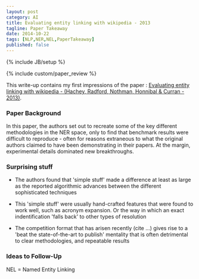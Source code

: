```yaml
---
layout: post
category: AI
title: Evaluating entity linking with wikipedia - 2013
tagline: Paper Takeaway
date: 2014-10-22
tags: [NLP,NER,NEL,PaperTakeaway]
published: false
---
```

{% include JB/setup %}

{% include custom/paper_review %}

This write-up contains my first impressions of the paper : 
[Evaluating entity linking with wikipedia - (Hachey, Radford, Nothman, Honnibal &amp; Curran - 2013)](http://benhachey.info/pubs/hachey-aij12-evaluating.pdf).

### Paper Background

In this paper, the authors set out to recreate some of the key different methodologies in the NER space, only to find that benchmark results were difficult to reproduce - often for reasons extraneous to what the original authors claimed to have been demonstrating in their papers.  At the margin, experimental details dominated new breakthroughs.


### Surprising stuff

*  The authors found that 'simple stuff' made a difference at least as large as the reported algorithmic advances between the different sophisticated techniques

*  This 'simple stuff' were usually hand-crafted features that were found to work well, such as acronym expansion.  Or the way in which an exact indentification 'falls back' to other types of resolution

*  The competition format that has arisen recently (cite ...) gives rise to a 'beat the state-of-the-art to publish' mentality that is often detrimental to clear methodologies, and repeatable results




### Ideas to Follow-Up

NEL = Named Entity Linking
